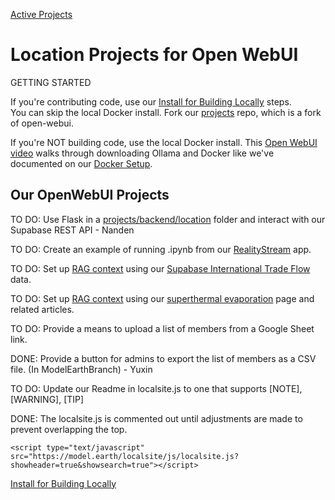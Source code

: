 [Active Projects](../)
# Location Projects for Open WebUI

GETTING STARTED

If you're contributing code, use our [Install for Building Locally](setup) steps.  
You can skip the local Docker install. Fork our [projects](https://github.com/ModelEarth/projects/) repo, which is a fork of open-webui.  

If you're NOT building code, use the local Docker install.
This [Open WebUI video](https://www.youtube.com/watch?v=N-aRJe--txs) walks through downloading Ollama and Docker like we've documented on our [Docker Setup](setup/docker).


## Our OpenWebUI Projects

TO DO: Use Flask in a [projects/backend/location](https://github.com/ModelEarth/projects/tree/main/backend) folder and interact with our Supabase REST API - Nanden

TO DO: Create an example of running .ipynb from our [RealityStream](../../RealityStream/) app.

TO DO: Set up [RAG context](https://docs.openwebui.com/tutorial/rag/) using our [Supabase International Trade Flow](../../OpenFootprint/prep/sql/supabase/) data.

TO DO: Set up [RAG context](https://docs.openwebui.com/tutorial/rag/) using our [superthermal evaporation](../../evaporation-kits/) page and related articles.


<!--TO DO: Activate hosting using Cloudflare.-->

TO DO: Provide a means to upload a list of members from a Google Sheet link.

DONE: Provide a button for admins to export the list of members as a CSV file. (In ModelEarthBranch) - Yuxin

TO DO: Update our Readme in localsite.js to one that supports [NOTE], [WARNING], [TIP]

DONE: The localsite.js is commented out until adjustments are made to prevent overlapping the top.

	<script type="text/javascript" src="https://model.earth/localsite/js/localsite.js?showheader=true&showsearch=true"></script>


[Install for Building Locally](setup) 
